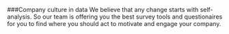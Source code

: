 ###Company culture in data
We believe that any change starts with self-analysis. So our team is offering you the best survey tools and questionaires for you to find where you should act to motivate and engage your company.
